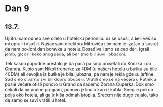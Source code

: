 # Dan 9

## 13.7.

Ujutru sam odneo sve odelo u hotelsku perionicu da se osuši, a beli veš su mi oprali i osušili. Našao sam direktora Mitrovića i on nam je izašao u susret da nam pokloni dan boravka u hotelu. Dosađivali smo se ceo dan, igrali jamb, gledali kako sneg pada, ali bar smo bili suvi i obučeni.

Tek kasno popodne prestalo je da pada pa smo prošetali do Konaka i do Granda. Kupio sam Nikoli trenerke za 4DM (u našem hotelu u butiku su bile 40DM) ali devojka iz butika je bila ljubazna, pa nam je rekla gde su jeftine. Sad smo stvarno svi bili dobro obučeni. Vratili smo se na večeru u Putnik a posle večere otišli ponovo u Grand da nađemo Zorana Čuperka. Dok smo čekali da on počne program, ponovo je linulo kao iz kabla. Sneg je pokrio polja oko hotela, ali ga je kiša odmah istopila. Srećom nije dugo trajalo, tako da samo se suvi vratili u hotel.
